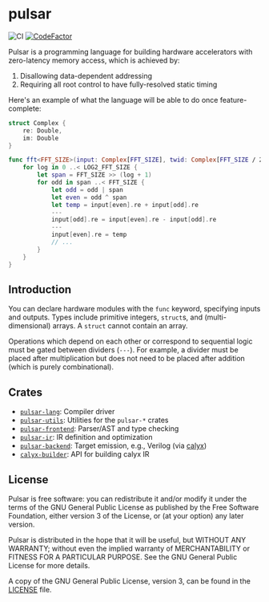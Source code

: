 # pulsar

![CI](https://github.com/ethanuppal/pulsar/actions/workflows/ci.yaml/badge.svg)
[![CodeFactor](https://www.codefactor.io/repository/github/ethanuppal/pulsar/badge)](https://www.codefactor.io/repository/github/ethanuppal/pulsar)

Pulsar is a programming language for building hardware accelerators with
zero-latency memory access, which is achieved by:

1. Disallowing data-dependent addressing
2. Requiring all root control to have fully-resolved static timing

Here's an example of what the language will be able to do once feature-complete:

```swift
struct Complex {
    re: Double,
    im: Double
}

func fft<FFT_SIZE>(input: Complex[FFT_SIZE], twid: Complex[FFT_SIZE / 2]) -> (output: Int) {
    for log in 0 ..< LOG2_FFT_SIZE {
        let span = FFT_SIZE >> (log + 1)
        for odd in span ..< FFT_SIZE {
            let odd = odd | span
            let even = odd ^ span
            let temp = input[even].re + input[odd].re
            ---
            input[odd].re = input[even].re - input[odd].re
            ---
            input[even].re = temp
            // ...
        }
    }
}
```

## Introduction

You can declare hardware modules with the `func` keyword, specifying inputs and
outputs.
Types include primitive integers, `struct`s, and (multi-dimensional) arrays.
A `struct` cannot contain an array.

Operations which depend on each other or correspond to sequential logic must be
gated between dividers (`---`).
For example, a divider must be placed after multiplication but does not need to
be placed after addition (which is purely combinational).

<!-- The [calyx] backend is tested e2e via [verilator], a hardware simulation tool. -->

## Crates

- [`pulsar-lang`](https://crates.io/crates/pulsar-lang): Compiler driver
- [`pulsar-utils`](https://crates.io/crates/pulsar-utils): Utilities for the `pulsar-*` crates
- [`pulsar-frontend`](https://crates.io/crates/pulsar-frontend): Parser/AST and type checking
- [`pulsar-ir`](https://crates.io/crates/pulsar-ir): IR definition and optimization
- [`pulsar-backend`](https://crates.io/crates/pulsar-backend): Target emission, e.g., Verilog (via [calyx])
- [`calyx-builder`](/calyx-builder): API for building calyx IR

## License

Pulsar is free software: you can redistribute it and/or modify it under the terms of the GNU General Public License as published by the Free Software Foundation, either version 3 of the License, or (at your option) any later version.

Pulsar is distributed in the hope that it will be useful, but WITHOUT ANY WARRANTY; without even the implied warranty of MERCHANTABILITY or FITNESS FOR A PARTICULAR PURPOSE. See the GNU General Public License for more details.

A copy of the GNU General Public License, version 3, can be found in the [LICENSE](LICENSE) file.

[calyx]: http://calyxir.org
